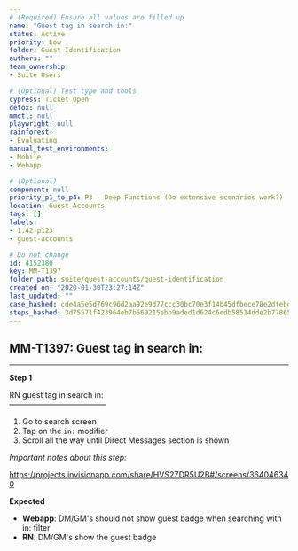 ```yaml
---
# (Required) Ensure all values are filled up
name: "Guest tag in search in:"
status: Active
priority: Low
folder: Guest Identification
authors: ""
team_ownership: 
- Suite Users

# (Optional) Test type and tools
cypress: Ticket Open
detox: null
mmctl: null
playwright: null
rainforest: 
- Evaluating
manual_test_environments: 
- Mobile
- Webapp

# (Optional)
component: null
priority_p1_to_p4: P3 - Deep Functions (Do extensive scenarios work?)
location: Guest Accounts
tags: []
labels: 
- 1.42-p123
- guest-accounts

# Do not change
id: 4152380
key: MM-T1397
folder_path: suite/guest-accounts/guest-identification
created_on: "2020-01-30T23:27:14Z"
last_updated: ""
case_hashed: cde4a5e5d769c96d2aa92e9d77ccc30bc70e3f14b45dfbece78e2dfebde5792ea1249d72de5bd305b99a91a549110d4d
steps_hashed: 3d75571f423964eb7b569215ebb9aded1d624c6edb58514dde2b7786592c3bcdb459b913367fb96df71f551bf7d0b78d
---
```


## MM-T1397: Guest tag in search in:

---

**Step 1**

RN guest tag in search in:\
–––––––––––––––––––––––––

1. Go to search screen
2. Tap on the `in:` modifier
3. Scroll all the way until Direct Messages section is shown

_Important notes about this step:_

[](https://projects.invisionapp.com/share/HVS2ZDR5U2B#/screens/364046340) <https://projects.invisionapp.com/share/HVS2ZDR5U2B#/screens/364046340>

**Expected**

- **Webapp**: DM/GM's should not show guest badge when searching with in: filter
- **RN**: DM/GM's show the guest badge
